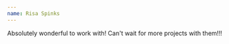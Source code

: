 ```yaml
---
name: Risa Spinks
---
```


Absolutely wonderful to work with! Can't wait for more projects with them!!!
